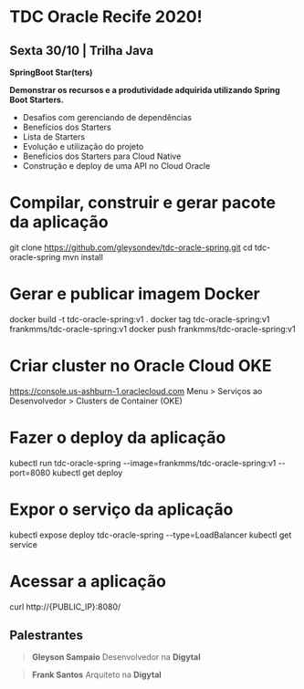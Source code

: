 # TDC Oracle Recife 2020!

## Sexta 30/10 | Trilha Java


**SpringBoot Star(ters)**

**Demonstrar os recursos e a produtividade adquirida utilizando Spring Boot Starters.**

- Desafios com gerenciando de dependências 
- Benefícios dos Starters
- Lista de Starters
- Evolução e utilização do projeto
- Benefícios dos Starters para Cloud Native
- Construção e deploy de uma API no Cloud Oracle


# Compilar, construir e gerar pacote da aplicação
git clone https://github.com/gleysondev/tdc-oracle-spring.git
cd tdc-oracle-spring
mvn install

# Gerar e publicar imagem Docker
docker build -t tdc-oracle-spring:v1 .
docker tag tdc-oracle-spring:v1 frankmms/tdc-oracle-spring:v1
docker push frankmms/tdc-oracle-spring:v1

# Criar cluster no Oracle Cloud OKE
https://console.us-ashburn-1.oraclecloud.com
Menu > Serviços ao Desenvolvedor > Clusters de Container (OKE)

# Fazer o deploy da aplicação
kubectl run tdc-oracle-spring --image=frankmms/tdc-oracle-spring:v1 --port=8080
kubectl get deploy

# Expor o serviço da aplicação
kubectl expose deploy tdc-oracle-spring --type=LoadBalancer
kubectl get service

# Acessar a aplicação
curl http://{PUBLIC_IP}:8080/

## Palestrantes
> **Gleyson Sampaio** Desenvolvedor na **Digytal** 

> **Frank Santos** Arquiteto na **Digytal** 
